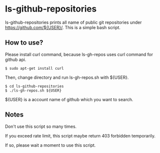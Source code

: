 
ls-github-repositories
======================

ls-github-repositories prints all name of public git repositories under https://github.com/${USER}/.
This is a simple bash script.

How to use?
-----------

Please install curl command, because ls-gh-repos uses curl command for github api.

	$ sudo apt-get install curl

Then, change directory and run ls-gh-repos.sh with ${USER}.

	$ cd ls-github-repositories
    $ ./ls-gh-repos.sh ${USER}

${USER} is a account name of github which you want to search.

Notes
-----

Don't use this script so many times.

If you exceed rate limit, this script maybe return 403 forbidden temporarily.

If so, please wait a moment to use this script.

